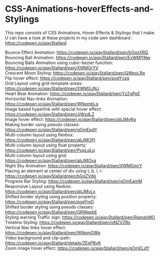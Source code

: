 # CSS-Animations-hoverEffects-and-Stylings
This repo consists of CSS Animations, Hover-Effects & Stylings that I make.  
U can have a look at these projects in my code-pen dashboard : https://codepen.io/ajayStallard

Bounce Effect Animation: https://codepen.io/ajayStallard/pen/bGqzXRQ  
Bouncing Ball Animation: https://codepen.io/ajayStallard/pen/ExWMYNw  
Bouncing Balls Animation using cubic-bezier function: https://codepen.io/ajayStallard/pen/XWMGrYV  
Crescent Moon Styling: https://codepen.io/ajayStallard/pen/QWpoLRp  
Flip hover effect: https://codepen.io/ajayStallard/pen/poeYvzq  
Grid Layout using grid-template-areas: https://codepen.io/ajayStallard/pen/XWMGJNJ  
Heart Beat Animation: https://codepen.io/ajayStallard/pen/YzZgPeE  
Horizontal Nav-links Animation: https://codepen.io/ajayStallard/pen/WNpmbLq  
Image based hyperlink with special hover effect: https://codepen.io/ajayStallard/pen/JjWzdLZ  
Image hover effect: https://codepen.io/ajayStallard/pen/abJMvKg  
Making border using pseudo classes: https://codepen.io/ajayStallard/pen/gOmEpdY  
Multi-column layout using flexbox: https://codepen.io/ajayStallard/pen/abJMOPj  
Multi-column layout using float property: https://codepen.io/ajayStallard/pen/PopLqLq  
Multi-column layout using grid: https://codepen.io/ajayStallard/pen/abJMOxa  
Night Sky Animation: https://codepen.io/ajayStallard/pen/XWMGmrY  
Placing an element at center of div using t, b, l, r: https://codepen.io/ajayStallard/pen/bGqZVdg  
Progress Bar Styling: https://codepen.io/ajayStallard/pen/gOmEamM  
Responsive Layout using flexbox: https://codepen.io/ajayStallard/pen/abJMvLx  
Shifted border styling using position property: https://codepen.io/ajayStallard/pen/poeYjqO  
Shifted border styling using pseudo classes: https://codepen.io/ajayStallard/pen/GRWepbE  
Styling warning Traffic sign: https://codepen.io/ajayStallard/pen/RwpdoMO  
Timeline Styling: https://codepen.io/ajayStallard/pen/oNZVZRo  
Vertical Nav links hover effect: https://codepen.io/ajayStallard/pen/WNpmGWq  
Video background and clip-path: https://codepen.io/ajayStallard/details/ZEePBvK  
Zoom image hover effect: https://codepen.io/ajayStallard/pen/gOmELdY  


